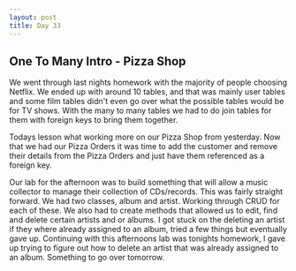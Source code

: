 ```yaml
---
layout: post
title: Day 33
---
```



## One To Many Intro - Pizza Shop 

We went through last nights homework with the majority of people choosing Netflix. We ended up with around 10 tables, and that was mainly user tables and some film tables didn't even go over what the possible tables would be for TV shows. With the many to many tables we had to do join tables for them with foreign keys to bring them together.

Todays lesson what working more on our Pizza Shop from yesterday. Now that we had our Pizza Orders it was time to add the customer and remove their details from the Pizza Orders and just have them referenced as a foreign key.

Our lab for the afternoon was to build something that will allow a music collector to manage their collection of CDs/records. This was fairly straight forward. We had two classes, album and artist. Working through CRUD for each of these. We also had to create methods that allowed us to edit, find and delete certain artists and or albums. I got stuck on the deleting an artist if they where already assigned to an album, tried a few things but eventually gave up. Continuing with this afternoons lab was tonights homework, I gave up trying to figure out how to delete an artist that was already assigned to an album. Something to go over tomorrow.
